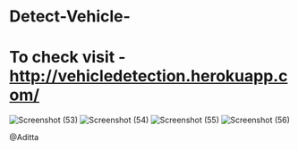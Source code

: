 # Detect-Vehicle-
# To check visit - http://vehicledetection.herokuapp.com/

![Screenshot (53)](https://user-images.githubusercontent.com/60479691/94859301-20dd3a80-0456-11eb-8289-87a5b78618d5.png)
![Screenshot (54)](https://user-images.githubusercontent.com/60479691/94859307-22a6fe00-0456-11eb-8f0a-b840fc595260.png)
![Screenshot (55)](https://user-images.githubusercontent.com/60479691/94859311-2470c180-0456-11eb-8f0b-4954e715d994.png)
![Screenshot (56)](https://user-images.githubusercontent.com/60479691/94859315-263a8500-0456-11eb-9d72-047e478d0723.png)




@Aditta
